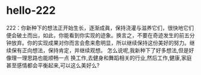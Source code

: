 # hello-222
222：你新种下的想法正开始生长，逐渐成眞，保持浇灌与滋养它们，很快地它们便会破土而出，如此，你能看到你实现的迹象。换言之，不要在奇迹发生的前五分钟放弃。你的实现成果对你而言会愈来愈明显，所以继续保持这份美好的努力。继续保有正向想法，保持肯定，并继续观想。
怎么说呢,我新种下了好多想法,但是好像理一理思路也能顺畅一点
换工作,去健身和舞蹈相关的行业,然后工作,健康,家庭甚至感情都会平衡起来,可以这么美好么?
